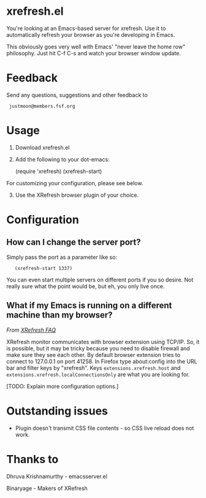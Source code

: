 # xrefresh.el

You're looking at an Emacs-based server for xrefresh. Use it to
automatically refresh your browser as you're developing in Emacs.

This obviously goes very well with Emacs' "never leave the home
row" philosophy. Just hit C-f C-s and watch your browser window
update.

# Feedback

Send any questions, suggestions and other feedback to

     justmoon@members.fsf.org

# Usage

1. Download xrefresh.el

2. Add the following to your dot-emacs:

   (require 'xrefresh)
   (xrefresh-start)

For customizing your configuration, please see below.

3. Use the XRefresh browser plugin of your choice.

# Configuration

## How can I change the server port?

Simply pass the port as a parameter like so:

       (xrefresh-start 1337)

You can even start multiple servers on different ports if you so
desire. Not really sure what the point would be, but eh, you only live
once.

## What if my Emacs is running on a different machine than my browser?

*From [XRefresh FAQ](http://xrefresh.binaryage.com/#faq)*

XRefresh monitor communicates with browser extension using TCP/IP. So,
it is possible, but it may be tricky because you need to disable
firewall and make sure they see each other. By default browser
extension tries to connect to 127.0.0.1 on port 41258. In Firefox type
about:config into the URL bar and filter keys by "xrefresh". Keys
`extensions.xrefresh.host` and
`extensions.xrefresh.localConnectionsOnly` are what you are looking
for.

[TODO: Explain more configuration options.]

# Outstanding issues

* Plugin doesn't transmit CSS file contents - so CSS live reload does
  not work.

# Thanks to

Dhruva Krishnamurthy - emacsserver.el

Binaryage - Makers of XRefresh
